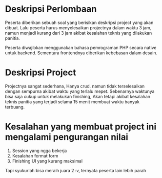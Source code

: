 # Deskripsi Perlombaan
Peserta diberikan sebuah soal yang berisikan deskripsi project yang akan dibuat. 
Lalu peserta harus menyelesaikan projectnya dalam waktu 3 jam, namun menjadi kurang dari 3 jam akibat kesalahan teknis yang dilakukan panitia.

Peserta diwajibkan menggunakan bahasa pemrograman PHP secara native untuk backend. Sementara frontendnya diberikan kebebasan dalam desain.

# Deskripsi Project
Projectnya sangat sederhana, Hanya crud. namun tidak terselesaikan dengan sempurna akibat waktu yang terlalu mepet. 
Sebenarnya waktunya bisa saja cukup untuk melakukan finishing, Akan tetapi akibat kesalahan teknis panitia yang terjadi selama 15 menit membuat waktu banyak terbuang. 

# Kesalahan yang membuat project ini mengalami pengurangan nilai
1. Session yang ngga bekerja
2. Kesalahan format form
3. Finishing UI yang kurang maksimal

Tapi syukurlah bisa meraih juara 2 :v, ternyata peserta lain lebih parah
